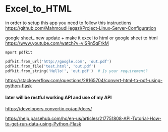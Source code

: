 # Excel_to_HTML

in order to setup this app you need to follow this instructions
https://github.com/MahmoudHegazi/Project-Linux-Server-Configuration


google sheet_ new update + make it excel to html or google sheet to html
https://www.youtube.com/watch?v=vISRn5qFrkM

```python
mport pdfkit

pdfkit.from_url('http://google.com', 'out.pdf')
pdfkit.from_file('test.html', 'out.pdf')
pdfkit.from_string('Hello!', 'out.pdf')  # Is your requirement?
```
https://stackoverflow.com/questions/28165704/convert-html-to-pdf-using-python-flask

#### later will be restful working API and use of my API
https://developers.convertio.co/api/docs/

https://help.parsehub.com/hc/en-us/articles/217751808-API-Tutorial-How-to-get-run-data-using-Python-Flask

